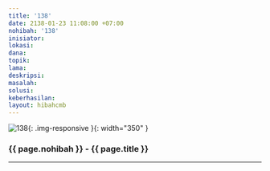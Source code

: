 ```yaml
---
title: '138'
date: 2138-01-23 11:08:00 +07:00
nohibah: '138'
inisiator: 
lokasi: 
dana: 
topik: 
lama: 
deskripsi: 
masalah: 
solusi: 
keberhasilan: 
layout: hibahcmb
---
```


![138](/static/img/hibahcmb/138.png){: .img-responsive }{: width="350" }

### {{ page.nohibah }} - {{ page.title }}

---

